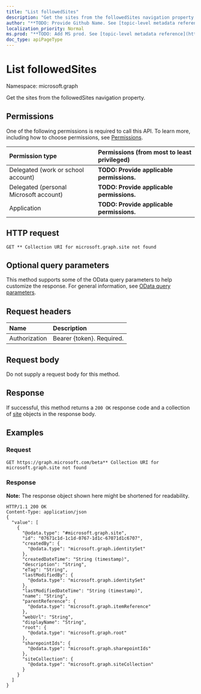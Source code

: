 ```yaml
---
title: "List followedSites"
description: "Get the sites from the followedSites navigation property."
author: "**TODO: Provide Github Name. See [topic-level metadata reference](https://msgo.azurewebsites.net/add/document/guidelines/metadata.html#topic-level-metadata)**"
localization_priority: Normal
ms.prod: "**TODO: Add MS prod. See [topic-level metadata reference](https://msgo.azurewebsites.net/add/document/guidelines/metadata.html#topic-level-metadata)**"
doc_type: apiPageType
---
```


# List followedSites

Namespace: microsoft.graph

Get the sites from the followedSites navigation property.

## Permissions
One of the following permissions is required to call this API. To learn more, including how to choose permissions, see [Permissions](/concepts/permissions-reference.md).

|Permission type|Permissions (from most to least privileged)|
|:---|:---|
|Delegated (work or school account)|**TODO: Provide applicable permissions.**|
|Delegated (personal Microsoft account)|**TODO: Provide applicable permissions.**|
|Application|**TODO: Provide applicable permissions.**|

## HTTP request

<!-- {
  "blockType": "ignored"
}
-->
``` http
GET ** Collection URI for microsoft.graph.site not found
```

## Optional query parameters
This method supports some of the OData query parameters to help customize the response. For general information, see [OData query parameters](/graph/query-parameters).

## Request headers
|Name|Description|
|:---|:---|
|Authorization|Bearer {token}. Required.|

## Request body
Do not supply a request body for this method.

## Response

If successful, this method returns a `200 OK` response code and a collection of [site](../resources/site.md) objects in the response body.

## Examples

### Request
<!-- {
  "blockType": "request",
  "name": "get_site"
}
-->
``` http
GET https://graph.microsoft.com/beta** Collection URI for microsoft.graph.site not found
```

### Response
**Note:** The response object shown here might be shortened for readability.
<!-- {
  "blockType": "response",
  "truncated": true,
  "@odata.type": "collection(microsoft.graph.site)"
}
-->
``` http
HTTP/1.1 200 OK
Content-Type: application/json
{
  "value": [
    {
      "@odata.type": "#microsoft.graph.site",
      "id": "07671c1d-1c1d-0767-1d1c-67071d1c6707",
      "createdBy": {
        "@odata.type": "microsoft.graph.identitySet"
      },
      "createdDateTime": "String (timestamp)",
      "description": "String",
      "eTag": "String",
      "lastModifiedBy": {
        "@odata.type": "microsoft.graph.identitySet"
      },
      "lastModifiedDateTime": "String (timestamp)",
      "name": "String",
      "parentReference": {
        "@odata.type": "microsoft.graph.itemReference"
      },
      "webUrl": "String",
      "displayName": "String",
      "root": {
        "@odata.type": "microsoft.graph.root"
      },
      "sharepointIds": {
        "@odata.type": "microsoft.graph.sharepointIds"
      },
      "siteCollection": {
        "@odata.type": "microsoft.graph.siteCollection"
      }
    }
  ]
}
```

